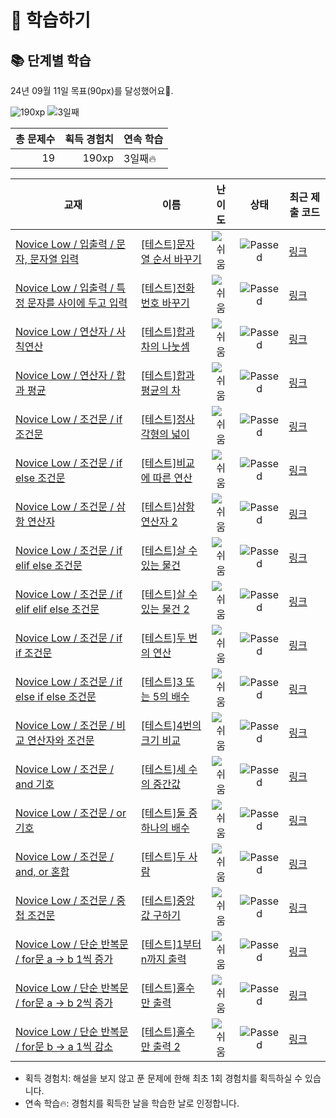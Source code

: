 # 📖 학습하기

## 📚 단계별 학습
24년 09월 11일 목표(90px)를 달성했어요🥳.

![190xp](https://img.shields.io/badge/EXP-190xp-%235cb85c.svg?for-the-badge)
![3일째](https://img.shields.io/badge/연속학습-3일째-%23E34F26.svg?for-the-badge)

|총 문제수|획득 경험치|연속 학습|
|---:|---:|---|
19|190xp|3일째🔥|

|교재|이름|난이도|상태|최근 제출 코드|
|---|---|:---:|:---:|---|
|[Novice Low / 입출력 / 문자, 문자열 입력](https://www.codetree.ai/missions?missionId=4)|[[테스트]문자열 순서 바꾸기](https://www.codetree.ai/missions/4/problems/change-order-of-strings)|![쉬움][easy]|![Passed][passed]|[링크](https://github.com/taayye4/codetree-TILs/blob/main/240911/%EB%AC%B8%EC%9E%90%EC%97%B4%20%EC%88%9C%EC%84%9C%20%EB%B0%94%EA%BE%B8%EA%B8%B0/change-order-of-strings.c)|
|[Novice Low / 입출력 / 특정 문자를 사이에 두고 입력](https://www.codetree.ai/missions?missionId=4)|[[테스트]전화번호 바꾸기](https://www.codetree.ai/missions/4/problems/change-phone-number)|![쉬움][easy]|![Passed][passed]|[링크](https://github.com/taayye4/codetree-TILs/blob/main/240911/%EC%A0%84%ED%99%94%EB%B2%88%ED%98%B8%20%EB%B0%94%EA%BE%B8%EA%B8%B0/change-phone-number.c)|
|[Novice Low / 연산자 / 사칙연산](https://www.codetree.ai/missions?missionId=4)|[[테스트]합과 차의 나눗셈](https://www.codetree.ai/missions/4/problems/divide-of-sum-and-sub)|![쉬움][easy]|![Passed][passed]|[링크](https://github.com/taayye4/codetree-TILs/blob/main/240911/%ED%95%A9%EA%B3%BC%20%EC%B0%A8%EC%9D%98%20%EB%82%98%EB%88%97%EC%85%88/divide-of-sum-and-sub.c)|
|[Novice Low / 연산자 / 합과 평균](https://www.codetree.ai/missions?missionId=4)|[[테스트]합과 평균의 차](https://www.codetree.ai/missions/4/problems/sub-of-average-and-sum)|![쉬움][easy]|![Passed][passed]|[링크](https://github.com/taayye4/codetree-TILs/blob/main/240911/%ED%95%A9%EA%B3%BC%20%ED%8F%89%EA%B7%A0%EC%9D%98%20%EC%B0%A8/sub-of-average-and-sum.c)|
|[Novice Low / 조건문 / if 조건문](https://www.codetree.ai/missions?missionId=4)|[[테스트]정사각형의 넓이](https://www.codetree.ai/missions/4/problems/area-of-a-rectangle)|![쉬움][easy]|![Passed][passed]|[링크](https://github.com/taayye4/codetree-TILs/blob/main/240911/%EC%A0%95%EC%82%AC%EA%B0%81%ED%98%95%EC%9D%98%20%EB%84%93%EC%9D%B4/area-of-a-rectangle.c)|
|[Novice Low / 조건문 / if else 조건문](https://www.codetree.ai/missions?missionId=4)|[[테스트]비교에 따른 연산](https://www.codetree.ai/missions/4/problems/operation-based-on-comparison)|![쉬움][easy]|![Passed][passed]|[링크](https://github.com/taayye4/codetree-TILs/blob/main/240911/%EB%B9%84%EA%B5%90%EC%97%90%20%EB%94%B0%EB%A5%B8%20%EC%97%B0%EC%82%B0/operation-based-on-comparison.c)|
|[Novice Low / 조건문 / 삼항 연산자](https://www.codetree.ai/missions?missionId=4)|[[테스트]삼항연산자 2](https://www.codetree.ai/missions/4/problems/ternary-operator-2)|![쉬움][easy]|![Passed][passed]|[링크](https://github.com/taayye4/codetree-TILs/blob/main/240911/%EC%82%BC%ED%95%AD%EC%97%B0%EC%82%B0%EC%9E%90%202/ternary-operator-2.c)|
|[Novice Low / 조건문 / if elif else 조건문](https://www.codetree.ai/missions?missionId=4)|[[테스트]살 수 있는 물건](https://www.codetree.ai/missions/4/problems/things-able-to-buy)|![쉬움][easy]|![Passed][passed]|[링크](https://github.com/taayye4/codetree-TILs/blob/main/240911/%EC%82%B4%20%EC%88%98%20%EC%9E%88%EB%8A%94%20%EB%AC%BC%EA%B1%B4/things-able-to-buy.c)|
|[Novice Low / 조건문 / if elif elif else 조건문](https://www.codetree.ai/missions?missionId=4)|[[테스트]살 수 있는 물건 2](https://www.codetree.ai/missions/4/problems/things-able-to-buy-2)|![쉬움][easy]|![Passed][passed]|[링크](https://github.com/taayye4/codetree-TILs/blob/main/240911/%EC%82%B4%20%EC%88%98%20%EC%9E%88%EB%8A%94%20%EB%AC%BC%EA%B1%B4%202/things-able-to-buy-2.c)|
|[Novice Low / 조건문 / if if 조건문](https://www.codetree.ai/missions?missionId=4)|[[테스트]두 번의 연산](https://www.codetree.ai/missions/4/problems/two-operations)|![쉬움][easy]|![Passed][passed]|[링크](https://github.com/taayye4/codetree-TILs/blob/main/240911/%EB%91%90%20%EB%B2%88%EC%9D%98%20%EC%97%B0%EC%82%B0/two-operations.c)|
|[Novice Low / 조건문 / if else if else 조건문](https://www.codetree.ai/missions?missionId=4)|[[테스트]3 또는 5의 배수](https://www.codetree.ai/missions/4/problems/multiples-of-3-or-5)|![쉬움][easy]|![Passed][passed]|[링크](https://github.com/taayye4/codetree-TILs/blob/main/240911/3%20%EB%98%90%EB%8A%94%205%EC%9D%98%20%EB%B0%B0%EC%88%98/multiples-of-3-or-5.c)|
|[Novice Low / 조건문 / 비교 연산자와 조건문](https://www.codetree.ai/missions?missionId=4)|[[테스트]4번의 크기 비교](https://www.codetree.ai/missions/4/problems/4-time-comparison)|![쉬움][easy]|![Passed][passed]|[링크](https://github.com/taayye4/codetree-TILs/blob/main/240911/4%EB%B2%88%EC%9D%98%20%ED%81%AC%EA%B8%B0%20%EB%B9%84%EA%B5%90/4-time-comparison.c)|
|[Novice Low / 조건문 / and 기호](https://www.codetree.ai/missions?missionId=4)|[[테스트]세 수의 중간값](https://www.codetree.ai/missions/4/problems/median-of-three-numbers)|![쉬움][easy]|![Passed][passed]|[링크](https://github.com/taayye4/codetree-TILs/blob/main/240911/%EC%84%B8%20%EC%88%98%EC%9D%98%20%EC%A4%91%EA%B0%84%EA%B0%92/median-of-three-numbers.c)|
|[Novice Low / 조건문 / or 기호](https://www.codetree.ai/missions?missionId=4)|[[테스트]둘 중 하나의 배수](https://www.codetree.ai/missions/4/problems/multiple-of-either)|![쉬움][easy]|![Passed][passed]|[링크](https://github.com/taayye4/codetree-TILs/blob/main/240911/%EB%91%98%20%EC%A4%91%20%ED%95%98%EB%82%98%EC%9D%98%20%EB%B0%B0%EC%88%98/multiple-of-either.c)|
|[Novice Low / 조건문 / and, or 혼합](https://www.codetree.ai/missions?missionId=4)|[[테스트]두 사람](https://www.codetree.ai/missions/4/problems/two-person)|![쉬움][easy]|![Passed][passed]|[링크](https://github.com/taayye4/codetree-TILs/blob/main/240911/%EB%91%90%20%EC%82%AC%EB%9E%8C/two-person.c)|
|[Novice Low / 조건문 / 중첩 조건문](https://www.codetree.ai/missions?missionId=4)|[[테스트]중앙값 구하기](https://www.codetree.ai/missions/4/problems/find-the-median)|![쉬움][easy]|![Passed][passed]|[링크](https://github.com/taayye4/codetree-TILs/blob/main/240911/%EC%A4%91%EC%95%99%EA%B0%92%20%EA%B5%AC%ED%95%98%EA%B8%B0/find-the-median.c)|
|[Novice Low / 단순 반복문 / for문 a → b 1씩 증가](https://www.codetree.ai/missions?missionId=4)|[[테스트]1부터 n까지 출력](https://www.codetree.ai/missions/4/problems/print-from-1-to-n)|![쉬움][easy]|![Passed][passed]|[링크](https://github.com/taayye4/codetree-TILs/blob/main/240911/1%EB%B6%80%ED%84%B0%20n%EA%B9%8C%EC%A7%80%20%EC%B6%9C%EB%A0%A5/print-from-1-to-n.c)|
|[Novice Low / 단순 반복문 / for문 a → b 2씩 증가](https://www.codetree.ai/missions?missionId=4)|[[테스트]홀수만 출력](https://www.codetree.ai/missions/4/problems/output-only-odd)|![쉬움][easy]|![Passed][passed]|[링크](https://github.com/taayye4/codetree-TILs/blob/main/240911/%ED%99%80%EC%88%98%EB%A7%8C%20%EC%B6%9C%EB%A0%A5/output-only-odd.c)|
|[Novice Low / 단순 반복문 / for문 b → a 1씩 감소](https://www.codetree.ai/missions?missionId=4)|[[테스트]홀수만 출력 2](https://www.codetree.ai/missions/4/problems/output-only-odd-2)|![쉬움][easy]|![Passed][passed]|[링크](https://github.com/taayye4/codetree-TILs/blob/main/240911/%ED%99%80%EC%88%98%EB%A7%8C%20%EC%B6%9C%EB%A0%A5%202/output-only-odd-2.c)|


* 획득 경험치: 해설을 보지 않고 푼 문제에 한해 최초 1회 경험치를 획득하실 수 있습니다.
* 연속 학습🔥: 경험치를 획득한 날을 학습한 날로 인정합니다.










[b5]: https://img.shields.io/badge/Bronze_5-%235D3E31.svg
[b4]: https://img.shields.io/badge/Bronze_4-%235D3E31.svg
[b3]: https://img.shields.io/badge/Bronze_3-%235D3E31.svg
[b2]: https://img.shields.io/badge/Bronze_2-%235D3E31.svg
[b1]: https://img.shields.io/badge/Bronze_1-%235D3E31.svg
[s5]: https://img.shields.io/badge/Silver_5-%23394960.svg
[s4]: https://img.shields.io/badge/Silver_4-%23394960.svg
[s3]: https://img.shields.io/badge/Silver_3-%23394960.svg
[s2]: https://img.shields.io/badge/Silver_2-%23394960.svg
[s1]: https://img.shields.io/badge/Silver_1-%23394960.svg
[g5]: https://img.shields.io/badge/Gold_5-%23FFC433.svg
[g4]: https://img.shields.io/badge/Gold_4-%23FFC433.svg
[g3]: https://img.shields.io/badge/Gold_3-%23FFC433.svg
[g2]: https://img.shields.io/badge/Gold_2-%23FFC433.svg
[g1]: https://img.shields.io/badge/Gold_1-%23FFC433.svg
[p5]: https://img.shields.io/badge/Platinum_5-%2376DDD8.svg
[p4]: https://img.shields.io/badge/Platinum_4-%2376DDD8.svg
[p3]: https://img.shields.io/badge/Platinum_3-%2376DDD8.svg
[p2]: https://img.shields.io/badge/Platinum_2-%2376DDD8.svg
[p1]: https://img.shields.io/badge/Platinum_1-%2376DDD8.svg
[passed]: https://img.shields.io/badge/Passed-%23009D27.svg
[failed]: https://img.shields.io/badge/Failed-%23D24D57.svg
[easy]: https://img.shields.io/badge/쉬움-%235cb85c.svg?for-the-badge
[medium]: https://img.shields.io/badge/보통-%23FFC433.svg?for-the-badge
[hard]: https://img.shields.io/badge/어려움-%23D24D57.svg?for-the-badge
